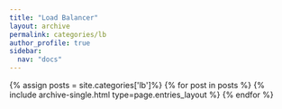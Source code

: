```yaml
---
title: "Load Balancer"
layout: archive
permalink: categories/lb
author_profile: true
sidebar:
  nav: "docs"
---
```


{% assign posts = site.categories['lb']%} {% for post in posts %} {% include archive-single.html type=page.entries_layout %} {% endfor %}